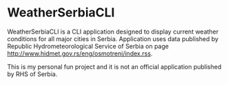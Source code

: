 # WeatherSerbiaCLI
WeatherSerbiaCLI is a CLI application designed to display current weather
conditions for all major cities in Serbia. Application uses data published by
Republic Hydrometeorological Service of Serbia on page http://www.hidmet.gov.rs/eng/osmotreni/index.rss.

This is my personal fun project and it is not an official application published by RHS of Serbia.

